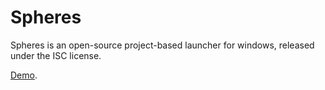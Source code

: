 # Spheres

Spheres is an open-source project-based launcher for windows, released under the ISC license.

[Demo](https://www.rightright.me/spheres/).
